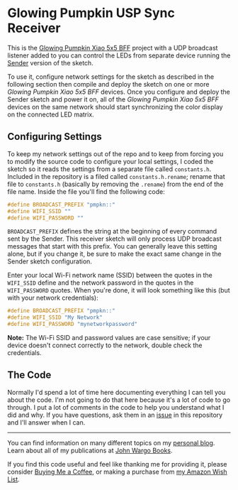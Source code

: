 # Glowing Pumpkin USP Sync Receiver

This is the [Glowing Pumpkin Xiao 5x5 BFF](https://github.com/johnwargo/glowing-pumpkin-xiao-bff) project with a UDP broadcast listener added to you can control the LEDs from separate device running the [Sender](https://github.com/johnwargo/glowing-pumpkin-udp-sync/tree/main/udp-sender-arduino) version of the sketch. 

To use it, configure network settings for the sketch as described in the following section then compile and deploy the sketch on one or more *Glowing Pumpkin Xiao 5x5 BFF* devices. Once you configure and deploy the Sender sketch and power it on, all of the *Glowing Pumpkin Xiao 5x5 BFF* devices on the same network should start synchronizing the color display on the connected LED matrix.

## Configuring Settings

To keep my network settings out of the repo and to keep from forcing you to modify the source code to configure your local  settings, I coded the sketch so it reads the settings from a separate file called `constants.h`. Included in the repository is a filed called `constants.h.rename`; rename that file to `constants.h` (basically by removing the `.rename`) from the end of the file name. Inside the file you'll find the following code:

```c
#define BROADCAST_PREFIX "pmpkn::"
#define WIFI_SSID ""
#define WIFI_PASSWORD ""
```

`BROADCAST_PREFIX` defines the string at the beginning of every command sent by the Sender. This receiver sketch will only process UDP broadcast messages that start with this prefix. You can generally leave this setting alone, but if you change it, be sure to make the exact same change in the Sender sketch configuration.

Enter your local Wi-Fi network name (SSID) between the quotes in the `WIFI_SSID` define and the network password in the quotes in the `WIFI_PASSWORD` quotes. When you're done, it will look something like this (but with your network credentials):

```c
#define BROADCAST_PREFIX "pmpkn::"
#define WIFI_SSID "My Network"
#define WIFI_PASSWORD "mynetworkpassword"
```

**Note:** The Wi-Fi SSID and password values are case sensitive; if your device doesn't connect correctly to the network, double check the credentials.

## The Code

Normally I'd spend a lot of time here documenting everything I can tell you about the code. I'm not going to do that here because it's a lot of code to go through. I put a lot of comments in the code to help you understand what I did and why. If you have questions, ask them in an [issue](https://github.com/johnwargo/glowing-pumpkin-udp-sync/issues) in this repository and I'll answer when I can.

***

You can find information on many different topics on my [personal blog](http://www.johnwargo.com). Learn about all of my publications at [John Wargo Books](http://www.johnwargobooks.com).

If you find this code useful and feel like thanking me for providing it, please consider <a href="https://www.buymeacoffee.com/johnwargo" target="_blank">Buying Me a Coffee</a>, or making a purchase from [my Amazon Wish List](https://amzn.com/w/1WI6AAUKPT5P9).
